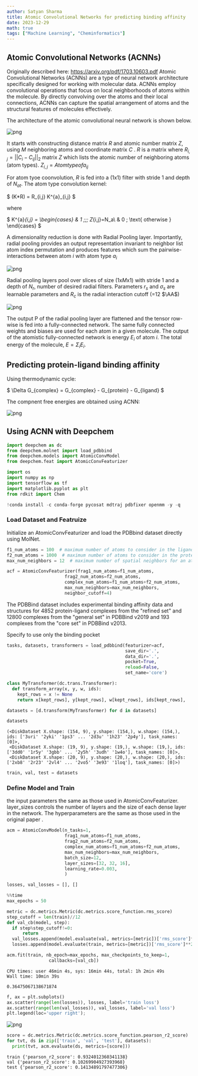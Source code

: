 ```yaml
---
author: Satyan Sharma
title: Atomic Convolutional Networks for predicting binding affinity
date: 2023-12-29
math: true
tags: ["Machine Learning", "Cheminformatics"]
---
```


## Atomic Convolutional Networks (ACNNs)
Originally described here: https://arxiv.org/pdf/1703.10603.pdf 
Atomic Convolutional Networks (ACNNs) are a type of neural network architecture specifically designed for working with molecular data. ACNNs employ convolutional operations that focus on local neighborhoods of atoms within the molecule. By directly convolving over the atoms and their local connections, ACNNs can capture the spatial arrangement of atoms and the structural features of molecules effectively.

The architecture of the atomic convolutional neural network is shown below.

![png](/acnn-01.png)

It starts with constructing distance matrix $R$ and atomic number matrix $Z$, using $M$ neighboring atoms and coordinate matrix $C$
 . $R$ is a matrix where $R_{i,j} = ||C_{i} - C_{ij}||_{2}$ matrix $Z$ which lists the atomic number of neighboring atoms (atom types).
$Z_{i,j} = Atom type of a_{ij}$

For atom tyoe coonvolution, $R$ is fed into a $(1 \text{x} 1)$ filter with stride 1 and depth of $N_{at}$. The atom type convolution kernel:

$
(K*R) = R_{i,j} K^{a}_{i,j}
$

where 

$
K^{a}_{i,j} =    \begin{cases}
 &  1 \;\;\; Z_{i,j}=N_a\\ 
 &  0 \; \text{ otherwise }
\end{cases}
$



A dimensionality reduction is done with Radial Pooling layer. Importantly, radial pooling provides an output representation invariant to neighbor list atom index permutation and  produces features which sum the pairwise-interactions between atom $i$ with atom type $a_i$

![png](/acnn-04.png)

Radial pooling layers pool over slices of size $(1 \text{x} M \text{x} 1)$ with stride 1 and a depth of $N_r$, number of desired radial filters. Parameters $r_s$ and $\sigma_s$ are learnable parameters and $R_c$ is the radial interaction cutoff (=12 $\AA$)

![png](/acnn-03.png) 

The output P of the radial pooling layer are flattened and the tensor row-wise is fed  into a fully-connected network. The same fully connected weights and biases are used for each atom in a given molecule. The output of the atomistic fully-connected network is energy $E_i$ of atom $i$. The total energy of the molecule, $E = \Sigma_i E_i$.

## Predicting protein-ligand binding affinity

Using thermodynamic cycle:

$
\Delta G_{complex} =  G_{complex} -  G_{protein} -  G_{ligand}
$

The compnent free energies are obtained using ACNN:

![png](/acnn-02.png)


## Using ACNN with Deepchem

```python
import deepchem as dc
from deepchem.molnet import load_pdbbind
from deepchem.models import AtomicConvModel
from deepchem.feat import AtomicConvFeaturizer
```


```python
import os
import numpy as np
import tensorflow as tf
import matplotlib.pyplot as plt
from rdkit import Chem
```


```python
!conda install -c conda-forge pycosat mdtraj pdbfixer openmm -y -q
```

### Load Dataset and Featruize
Initialize an AtomicConvFeaturizer and load the PDBbind dataset directly using MolNet.


```python
f1_num_atoms = 100  # maximum number of atoms to consider in the ligand
f2_num_atoms = 1000  # maximum number of atoms to consider in the protein
max_num_neighbors = 12  # maximum number of spatial neighbors for an atom

acf = AtomicConvFeaturizer(frag1_num_atoms=f1_num_atoms,
                      frag2_num_atoms=f2_num_atoms,
                      complex_num_atoms=f1_num_atoms+f2_num_atoms,
                      max_num_neighbors=max_num_neighbors,
                      neighbor_cutoff=4)
```

The PDBBind dataset includes experimental binding affinity data and structures for 4852 protein-ligand complexes from the "refined set"
and 12800 complexes from the "general set" in PDBBind v2019 and 193 complexes from the "core set" in PDBBind v2013.

Specify to use only the binding pocket 


```python
tasks, datasets, transformers = load_pdbbind(featurizer=acf,
                                             save_dir='.',
                                             data_dir='.',
                                             pocket=True,
                                             reload=False,
                                             set_name='core')
```

```python
class MyTransformer(dc.trans.Transformer):
  def transform_array(x, y, w, ids):
    kept_rows = x != None
    return x[kept_rows], y[kept_rows], w[kept_rows], ids[kept_rows],

datasets = [d.transform(MyTransformer) for d in datasets]
```

```python
datasets
```




    (<DiskDataset X.shape: (154, 9), y.shape: (154,), w.shape: (154,), ids: ['3uri' '2yki' '1ps3' ... '2d3u' '1h23' '2p4y'], task_names: [0]>,
     <DiskDataset X.shape: (19, 9), y.shape: (19,), w.shape: (19,), ids: ['3dd0' '1r5y' '3gbb' ... '2y5h' '3udh' '1w4o'], task_names: [0]>,
     <DiskDataset X.shape: (20, 9), y.shape: (20,), w.shape: (20,), ids: ['2xb8' '2r23' '2vl4' ... '2vo5' '3e93' '1loq'], task_names: [0]>)




```python
train, val, test = datasets
```

### Define Model and Train
the input parameters the same as those used in AtomicConvFeaturizer. layer_sizes controls the number of layers and the size of each dense layer in the network. The hyperparameters are the same as those used in the original paper .


```python
acm = AtomicConvModel(n_tasks=1,
                      frag1_num_atoms=f1_num_atoms,
                      frag2_num_atoms=f2_num_atoms,
                      complex_num_atoms=f1_num_atoms+f2_num_atoms,
                      max_num_neighbors=max_num_neighbors,
                      batch_size=12,
                      layer_sizes=[32, 32, 16],
                      learning_rate=0.003,
                      )
```


```python
losses, val_losses = [], []
```


```python
%%time
max_epochs = 50

metric = dc.metrics.Metric(dc.metrics.score_function.rms_score)
step_cutoff = len(train)//12
def val_cb(model, step):
  if step%step_cutoff!=0:
      return
  val_losses.append(model.evaluate(val, metrics=[metric])['rms_score']**2)  # L2 Loss
  losses.append(model.evaluate(train, metrics=[metric])['rms_score']**2)  # L2 Loss

acm.fit(train, nb_epoch=max_epochs, max_checkpoints_to_keep=1,
                callbacks=[val_cb])
```

    CPU times: user 46min 4s, sys: 16min 44s, total: 1h 2min 49s
    Wall time: 10min 39s

    0.36475067138671874

```python
f, ax = plt.subplots()
ax.scatter(range(len(losses)), losses, label='train loss')
ax.scatter(range(len(val_losses)), val_losses, label='val loss')
plt.legend(loc='upper right');
```


    
![png](/acnn-05.png)
    



```python
score = dc.metrics.Metric(dc.metrics.score_function.pearson_r2_score)
for tvt, ds in zip(['train', 'val', 'test'], datasets):
  print(tvt, acm.evaluate(ds, metrics=[score]))
```

    train {'pearson_r2_score': 0.9324012360341138}
    val {'pearson_r2_score': 0.10269904927393968}
    test {'pearson_r2_score': 0.14134891797477306}

